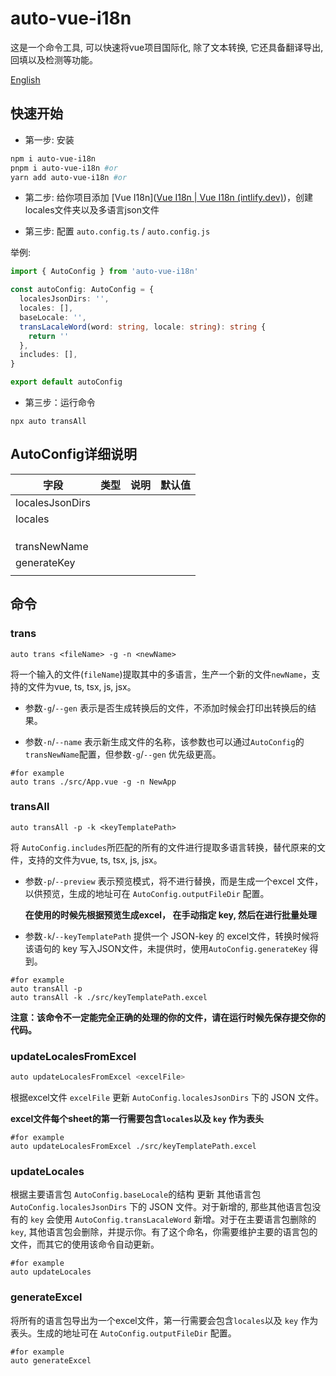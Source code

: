 # auto-vue-i18n

这是一个命令工具, 可以快速将vue项目国际化, 除了文本转换, 它还具备翻译导出, 回填以及检测等功能。

[English](./README.md)

## 快速开始

- 第一步: 安装

```sh
npm i auto-vue-i18n
pnpm i auto-vue-i18n #or 
yarn add auto-vue-i18n #or
```

- 第二步: 给你项目添加 [Vue I18n]([Vue I18n | Vue I18n (intlify.dev)](https://vue-i18n.intlify.dev/))，创建 locales文件夹以及多语言json文件

- 第三步: 配置 `auto.config.ts` / `auto.config.js`


举例: 

```ts
import { AutoConfig } from 'auto-vue-i18n'

const autoConfig: AutoConfig = {
  localesJsonDirs: '',
  locales: [],
  baseLocale: '',
  transLacaleWord(word: string, locale: string): string {
    return ''
  },
  includes: [],
}

export default autoConfig
```


- 第三步：运行命令

```
npx auto transAll
```

## AutoConfig详细说明

| 字段            | 类型 | 说明 | 默认值 |
| --------------- | ---- | ---- | ------ |
| localesJsonDirs |      |      |        |
| locales         |      |      |        |
|                 |      |      |        |
|                 |      |      |        |
|                 |      |      |        |
| transNewName    |      |      |        |
| generateKey     |      |      |        |
|                 |      |      |        |



## 命令

### trans

```shell
auto trans <fileName> -g -n <newName>
```

将一个输入的文件(`fileName`)提取其中的多语言，生产一个新的文件`newName`，支持的文件为vue, ts, tsx, js, jsx。 

- 参数`-g`/`--gen` 表示是否生成转换后的文件，不添加时候会打印出转换后的结果。

- 参数`-n`/`--name` 表示新生成文件的名称，该参数也可以通过`AutoConfig`的 `transNewName`配置，但参数`-g`/`--gen` 优先级更高。

```shell
#for example
auto trans ./src/App.vue -g -n NewApp
```



### transAll

```shell
auto transAll -p -k <keyTemplatePath>
```

 将 `AutoConfig.includes`所匹配的所有的文件进行提取多语言转换，替代原来的文件，支持的文件为vue, ts, tsx, js, jsx。 

- 参数`-p`/`--preview` 表示预览模式，将不进行替换，而是生成一个excel 文件，以供预览，生成的地址可在 `AutoConfig.outputFileDir` 配置。

  **在使用的时候先根据预览生成excel， 在手动指定 key, 然后在进行批量处理**

- 参数`-k`/`--keyTemplatePath` 提供一个 JSON-key 的 excel文件，转换时候将该语句的 key 写入JSON文件，未提供时，使用`AutoConfig.generateKey` 得到。

```shell
#for example
auto transAll -p
auto transAll -k ./src/keyTemplatePath.excel
```

**注意：该命令不一定能完全正确的处理的你的文件，请在运行时候先保存提交你的代码。**



### updateLocalesFromExcel

```sh
auto updateLocalesFromExcel <excelFile>
```

根据excel文件 `excelFile` 更新 `AutoConfig.localesJsonDirs` 下的 JSON 文件。

**excel文件每个sheet的第一行需要包含`locales`以及 `key` 作为表头**

```shell
#for example
auto updateLocalesFromExcel ./src/keyTemplatePath.excel
```



### updateLocales

根据主要语言包 `AutoConfig.baseLocale`的结构 更新 其他语言包 `AutoConfig.localesJsonDirs` 下的 JSON 文件。对于新增的, 那些其他语言包没有的 `key` 会使用 `AutoConfig.transLacaleWord` 新增。对于在主要语言包删除的 `key`, 其他语言包会删除，并提示你。有了这个命名，你需要维护主要的语言包的文件，而其它的使用该命令自动更新。

```shell
#for example
auto updateLocales
```



### generateExcel

将所有的语言包导出为一个excel文件，第一行需要会包含`locales`以及 `key` 作为表头。生成的地址可在 `AutoConfig.outputFileDir` 配置。

```shell
#for example
auto generateExcel
```
